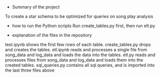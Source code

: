 - Summary of the project

To create a star schema to be optimized for queries on song play analysis

- how to run the Python scripts
Run create_tables.py first, then run elt.py

- explanation of the files in the repository

test.ipynb shows the first few rows of each table.
create_tables.py drops and creates the tables. 
etl.ipynb reads and processes a single file from song_data and log_data and loads the data into the tables. 
etl.py reads and processes files from song_data and log_data and loads them into the created tables. sql_queries.py contains all sql queries, and is imported into the last three files above